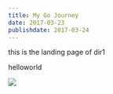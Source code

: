 ```yaml
---
title: My Go Journey
date: 2017-03-23
publishdate: 2017-03-24
---
```


this is the landing page of dir1

helloworld

![](https://gohugo.io/images/site-hierarchy.svg)
